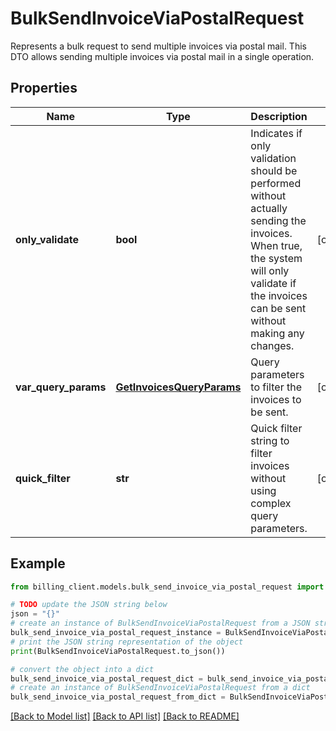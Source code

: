 # BulkSendInvoiceViaPostalRequest

Represents a bulk request to send multiple invoices via postal mail.  This DTO allows sending multiple invoices via postal mail in a single operation.

## Properties

Name | Type | Description | Notes
------------ | ------------- | ------------- | -------------
**only_validate** | **bool** | Indicates if only validation should be performed without actually sending the invoices.  When true, the system will only validate if the invoices can be sent without making any changes. | [optional] 
**var_query_params** | [**GetInvoicesQueryParams**](GetInvoicesQueryParams.md) | Query parameters to filter the invoices to be sent. | [optional] 
**quick_filter** | **str** | Quick filter string to filter invoices without using complex query parameters. | [optional] 

## Example

```python
from billing_client.models.bulk_send_invoice_via_postal_request import BulkSendInvoiceViaPostalRequest

# TODO update the JSON string below
json = "{}"
# create an instance of BulkSendInvoiceViaPostalRequest from a JSON string
bulk_send_invoice_via_postal_request_instance = BulkSendInvoiceViaPostalRequest.from_json(json)
# print the JSON string representation of the object
print(BulkSendInvoiceViaPostalRequest.to_json())

# convert the object into a dict
bulk_send_invoice_via_postal_request_dict = bulk_send_invoice_via_postal_request_instance.to_dict()
# create an instance of BulkSendInvoiceViaPostalRequest from a dict
bulk_send_invoice_via_postal_request_from_dict = BulkSendInvoiceViaPostalRequest.from_dict(bulk_send_invoice_via_postal_request_dict)
```
[[Back to Model list]](../README.md#documentation-for-models) [[Back to API list]](../README.md#documentation-for-api-endpoints) [[Back to README]](../README.md)


